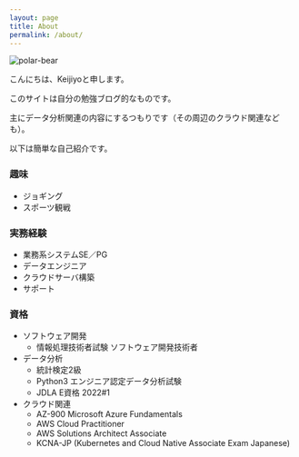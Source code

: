 ```yaml
---
layout: page
title: About
permalink: /about/
---
```


![polar-bear](https://keijiyo.github.io/assets/images/mstile-150x150.png)

こんにちは、Keijiyoと申します。

このサイトは自分の勉強ブログ的なものです。

主にデータ分析関連の内容にするつもりです（その周辺のクラウド関連なども）。

以下は簡単な自己紹介です。

### 趣味
- ジョギング
- スポーツ観戦

### 実務経験
- 業務系システムSE／PG
- データエンジニア
- クラウドサーバ構築
- サポート  

### 資格
- ソフトウェア開発
  - 情報処理技術者試験 ソフトウェア開発技術者
- データ分析
  - 統計検定2級
  - Python3 エンジニア認定データ分析試験
  - JDLA E資格 2022#1
- クラウド関連  
  - AZ-900 Microsoft Azure Fundamentals
  - AWS Cloud Practitioner
  - AWS Solutions Architect Associate
  - KCNA-JP (Kubernetes and Cloud Native Associate Exam Japanese)
